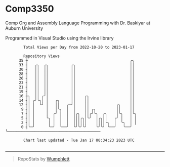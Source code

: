 # Comp3350
Comp Org and Assembly Language Programming with Dr. Baskiyar at Auburn University

Programmed in Visual Studio using the Irvine library

```
        Total Views per Day from 2022-10-20 to 2023-01-17

        Repository Views
      35 ┼                                             ╭╮
      33 ┤   ╭╮  ╭╮          ╭╮                        ││
      30 ┤   ││  ││          ││                        ││
      28 ┤   ││  ││          ││                        ││
      26 ┤   ││  ││          ││                        ││
      23 ┤   ││  ││          ││                        ││
      21 ┤   ││  ││          ││                        ││
      19 ┤   ││  ││          ││                        ││
      16 ┼╮  ││ ╭╯│          ││    ╭╮                  ││
      14 ┤│ ╭╯╰╮│ │   ╭╮     ││    ││                  ││
      12 ┤│ │  ╰╯ │   ││   ╭─╯│    ││            ╭╮    ││
       9 ┤│ │     │   │╰╮  │  │    ││ ╭╮         ││    ││
       7 ┤│ │     │  ╭╯ │  │  │╭╮  ││╭╯╰╮  ╭╮    │╰╮   │╰╮
       5 ┤│ │     ╰╮ │  │  │  │││╭╮│╰╯  │╭╮││   ╭╯ │   │ │
       2 ┤│ │      │ │  │  │  ││││││    ││││╰╮  │  ╰╮  │ │
       0 ┤╰─╯      ╰─╯  ╰──╯  ╰╯╰╯╰╯    ╰╯╰╯ ╰──╯   ╰──╯ ╰─────────────────────────────────────────

        Chart last updated - Tue Jan 17 00:34:23 2023 UTC
        
```

---

> RepoStats by [Wumphlett](https://github.com/Wumphlett)
